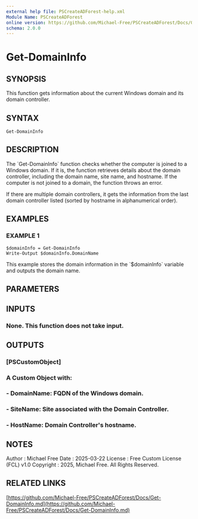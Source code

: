 ```yaml
---
external help file: PSCreateADForest-help.xml
Module Name: PSCreateADForest
online version: https://github.com/Michael-Free/PSCreateADForest/Docs/Get-DomainInfo.md
schema: 2.0.0
---
```


# Get-DomainInfo

## SYNOPSIS
This function gets information about the current Windows domain and its domain controller.

## SYNTAX

```
Get-DomainInfo
```

## DESCRIPTION
The \`Get-DomainInfo\` function checks whether the computer is joined to a Windows domain.
If it is,
the function retrieves details about the domain controller, including the domain name, site name,
and hostname.
If the computer is not joined to a domain, the function throws an error.

If there are multiple domain controllers, it gets the information from the last domain controller
listed (sorted by hostname in alphanumerical order).

## EXAMPLES

### EXAMPLE 1
```
$domainInfo = Get-DomainInfo
Write-Output $domainInfo.DomainName
```

This example stores the domain information in the \`$domainInfo\` variable and outputs the domain name.

## PARAMETERS

## INPUTS

### None. This function does not take input.
## OUTPUTS

### [PSCustomObject]
###     A Custom Object with:
###     - DomainName: FQDN of the Windows domain.
###     - SiteName: Site associated with the Domain Controller.
###     - HostName: Domain Controller's hostname.
## NOTES
Author      : Michael Free
Date        : 2025-03-22
License     : Free Custom License (FCL) v1.0
Copyright   : 2025, Michael Free.
All Rights Reserved.

## RELATED LINKS

[https://github.com/Michael-Free/PSCreateADForest/Docs/Get-DomainInfo.md](https://github.com/Michael-Free/PSCreateADForest/Docs/Get-DomainInfo.md)

